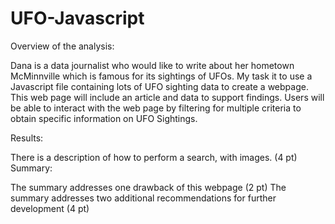 # UFO-Javascript

Overview of the analysis:

Dana is a data journalist who would like to write about her hometown McMinnville which is famous for its sightings of UFOs. My task it to use a Javascript file containing lots of UFO sighting data to create a webpage. This web page will include an article and data to support findings. Users will be able to interact with the web page by filtering for multiple criteria to obtain specific information on UFO Sightings.  

Results:

There is a description of how to perform a search, with images. (4 pt)
Summary:

The summary addresses one drawback of this webpage (2 pt)
The summary addresses two additional recommendations for further development (4 pt)


